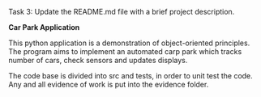 Task 3: Update the README.md file with a brief project description.

**Car Park Application**

This python application is a demonstration of object-oriented principles.
The program aims to implement an automated carp park
which tracks number of cars, check sensors and updates displays.

The code base is divided into src and tests, in order to unit test the code.
Any and all evidence of work is put into the evidence folder.
